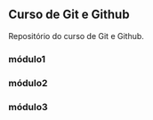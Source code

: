 ## Curso de Git e Github
Repositório do curso de Git e Github.

### módulo1
### módulo2

### módulo3

